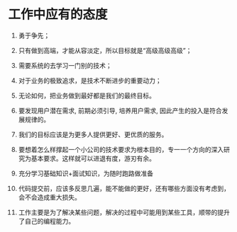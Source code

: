 # 工作中应有的态度

1. 勇于争先；
2. 只有做到高端，才能从容淡定，所以目标就是“高级高级高级”；
3. 需要系统的去学习一门别的技术；
4. 对于业务的极致追求，是技术不断进步的重要动力；
5. 无论如何，把业务做到最好都是我们的最终目标。
6. 要发现用户潜在需求, 前期必须引导, 培养用户需求, 因此产生的投入是符合发展规律的。

7. 我们的目标应该是为更多人提供更好、更优质的服务。
8. 要想着怎么样撑起一个小公司的技术要求为根本目的，专一一个方向的深入研究为基本要求。这样就可以进退有度，游刃有余。
9. 充分学习基础知识+面试知识，为随时跑路做准备
10. 代码提交前，应该多反思几遍，能不能做的更好，还有哪些方面没有考虑到，会不会造成重大损失。

11. 工作主要是为了解决某些问题，解决的过程中可能用到某些工具，顺带的提升了自己的编程能力。
